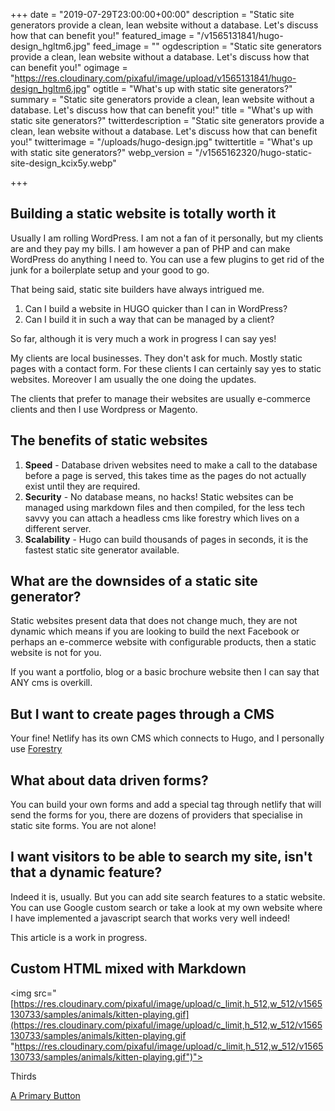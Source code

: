+++
date = "2019-07-29T23:00:00+00:00"
description = "Static site generators provide a clean, lean website without a database. Let's discuss how that can benefit you!"
featured_image = "/v1565131841/hugo-design_hgltm6.jpg"
feed_image = ""
ogdescription = "Static site generators provide a clean, lean website without a database. Let's discuss how that can benefit you!"
ogimage = "https://res.cloudinary.com/pixaful/image/upload/v1565131841/hugo-design_hgltm6.jpg"
ogtitle = "What's up with static site generators?"
summary = "Static site generators provide a clean, lean website without a database. Let's discuss how that can benefit you!"
title = "What's up with static site generators?"
twitterdescription = "Static site generators provide a clean, lean website without a database. Let's discuss how that can benefit you!"
twitterimage = "/uploads/hugo-design.jpg"
twittertitle = "What's up with static site generators?"
webp_version = "/v1565162320/hugo-static-site-design_kcix5y.webp"

+++
## Building a static website is totally worth it

Usually I am rolling WordPress. I am not a fan of it personally, but my clients are and they pay my bills. I am however a pan of PHP and can make WordPress do anything I need to. You can use a few plugins to get rid of the junk for a boilerplate setup and your good to go.

That being said, static site builders have always intrigued me.

1. Can I build a website in HUGO quicker than I can in WordPress?
2. Can I build it in such a way that can be managed by a client?

So far, although it is very much a work in progress I can say yes!

My clients are local businesses. They don't ask for much. Mostly static pages with a contact form. For these clients I can certainly say yes to static websites. Moreover I am usually the one doing the updates.

The clients that prefer to manage their websites are usually e-commerce clients and then I use Wordpress or Magento.

## The benefits of static websites

1. **Speed** - Database driven websites need to make a call to the database before a page is served, this takes time as the pages do not actually exist until they are required.
2. **Security** - No database means, no hacks! Static websites can be managed using markdown files and then compiled, for the less tech savvy you can attach a headless cms like forestry which lives on a different server.
3. **Scalability** -  Hugo can build thousands of pages in seconds, it is the fastest static site generator available.

## What are the downsides of a static site generator?

Static websites present data that does not change much, they are not dynamic which means if you are looking to build the next Facebook or perhaps an e-commerce website with configurable products, then a static website is not for you.

If you want a portfolio, blog or a basic brochure website then I can say that ANY cms is overkill.

## But I want to create pages through a CMS

Your fine! Netlify has its own CMS which connects to Hugo, and I personally use [Forestry](https://forestry.io)

## What about data driven forms?

You can build your own forms and add a special tag through netlify that will send the forms for you, there are dozens of providers that specialise in static site forms. You are not alone!

## I want visitors to be able to search my site, isn't that a dynamic feature?

Indeed it is, usually. But you can add site search features to  a static website. You can use Google custom search or take a look at my own website where I have implemented a javascript search that works very well indeed!

This article is a work in progress.

<div class="pure-g">

<div class="pure-u-1-3">

<h2>Custom HTML mixed with Markdown</h2>

</div>

<div class="pure-u-1-3">

<img src="[https://res.cloudinary.com/pixaful/image/upload/c_limit,h_512,w_512/v1565130733/samples/animals/kitten-playing.gif](https://res.cloudinary.com/pixaful/image/upload/c_limit,h_512,w_512/v1565130733/samples/animals/kitten-playing.gif "https://res.cloudinary.com/pixaful/image/upload/c_limit,h_512,w_512/v1565130733/samples/animals/kitten-playing.gif")">

</div>

<div class="pure-u-1-3"><p>Thirds</p></div>

</div>

<a class="pure-button pure-button-primary" href="#">A Primary Button</a>